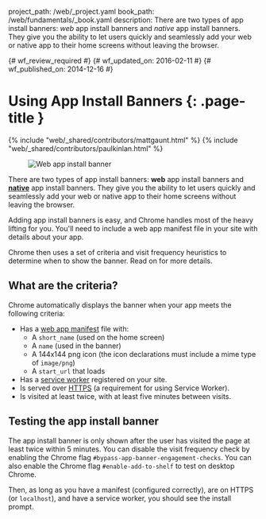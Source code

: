 project_path: /web/_project.yaml
book_path: /web/fundamentals/_book.yaml
description: There are two types of app install banners: <i>web</i> app install banners and <i>native</i> app install banners. They give you the ability to let users quickly and seamlessly add your web or native app to their home screens without leaving the browser.

{# wf_review_required #}
{# wf_updated_on: 2016-02-11 #}
{# wf_published_on: 2014-12-16 #}

# Using App Install Banners {: .page-title }

{% include "web/_shared/contributors/mattgaunt.html" %}
{% include "web/_shared/contributors/paulkinlan.html" %}


<div class="attempt-right">
  <figure>
    <img src="images/add-to-home-screen.gif" alt="Web app install banner">
  </figure>
</div>

There are two types of app install banners: **web** app install banners and
[**native**](native-app-install) app install banners. They give you the ability 
to let users quickly and seamlessly add your web or native app to their 
home screens without leaving the browser.

Adding app install banners is easy, and Chrome handles most of the heavy 
lifting for you. You'll need to include a web app manifest file in your site
with details about your app.

Chrome then uses a set of criteria and visit frequency heuristics to determine
when to show the banner. Read on for more details.

## What are the criteria?

Chrome automatically displays the banner when your app meets the following
criteria:

* Has a [web app manifest](../web-app-manifest/) file with:
    - A `short_name` (used on the home screen)
    - A `name` (used in the banner)
    - A 144x144 png icon (the icon declarations must include a mime type of `image/png`)
    - A `start_url` that loads
* Has a [service worker](/web/fundamentals/primers/service-worker/)
  registered on your site.
* Is served over [HTTPS](/web/fundamentals/security/encrypt-in-transit/)
  (a requirement for using Service Worker).
* Is visited at least twice, with at least five minutes between visits.

## Testing the app install banner

The app install banner is only shown after the user has visited the page at least
twice within 5 minutes. You can disable the visit frequency check by enabling
the Chrome flag `#bypass-app-banner-engagement-checks`. You can also enable the
Chrome flag `#enable-add-to-shelf` to test on desktop Chrome.

Then, as long as you have a manifest (configured correctly), are on HTTPS (or `localhost`),
and have a service worker, you should see the install prompt.
